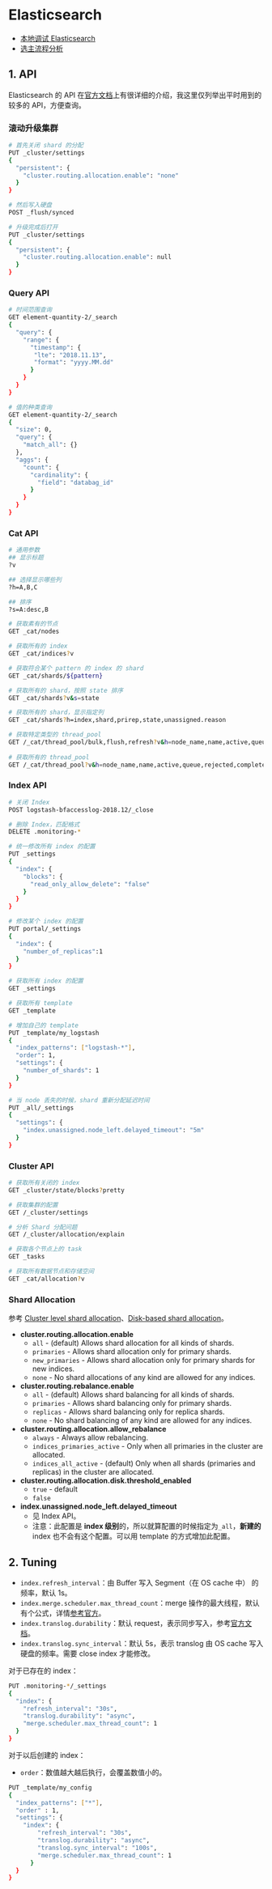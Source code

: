 # Elasticsearch

* [本地调试 Elasticsearch](local-debug.md)
* [选主流程分析]()

## 1. API

Elasticsearch 的 API 在[官方文档](https://www.elastic.co/guide/en/elasticsearch/reference/current/index.html)上有很详细的介绍，我这里仅列举出平时用到的较多的 API，方便查询。

### 滚动升级集群

```bash
# 首先关闭 shard 的分配
PUT _cluster/settings
{
  "persistent": {
    "cluster.routing.allocation.enable": "none"
  }
}

# 然后写入硬盘
POST _flush/synced

# 升级完成后打开
PUT _cluster/settings
{
  "persistent": {
    "cluster.routing.allocation.enable": null
  }
}
```

### Query API

```bash
# 时间范围查询
GET element-quantity-2/_search
{
  "query": {
    "range": {
      "timestamp": {
       "lte": "2018.11.13",
       "format": "yyyy.MM.dd"
      }
    }
  }
}

# 值的种类查询
GET element-quantity-2/_search
{
  "size": 0, 
  "query": {
    "match_all": {}
  },
  "aggs": {
    "count": {
      "cardinality": {
        "field": "databag_id"
      }
    }
  }
}
```

### Cat API

```bash
# 通用参数
## 显示标题
?v

## 选择显示哪些列
?h=A,B,C

## 排序
?s=A:desc,B

# 获取素有的节点
GET _cat/nodes

# 获取所有的 index
GET _cat/indices?v

# 获取符合某个 pattern 的 index 的 shard
GET _cat/shards/${pattern}

# 获取所有的 shard，按照 state 排序
GET _cat/shards?v&s=state

# 获取所有的 shard，显示指定列
GET _cat/shards?h=index,shard,prirep,state,unassigned.reason

# 获取特定类型的 thread_pool
GET /_cat/thread_pool/bulk,flush,refresh?v&h=node_name,name,active,queue,rejected,completed
​
# 获取所有的 thread_pool
GET /_cat/thread_pool?v&h=node_name,name,active,queue,rejected,completed
```

### Index API

```bash
# 关闭 Index
POST logstash-bfaccesslog-2018.12/_close

# 删除 Index，匹配格式
DELETE .monitoring-*

# 统一修改所有 index 的配置
PUT _settings
{
  "index": {
    "blocks": {
      "read_only_allow_delete": "false"
    }
  }
}

# 修改某个 index 的配置
PUT portal/_settings
{
  "index": {
    "number_of_replicas":1
  }
}

# 获取所有 index 的配置
GET _settings

# 获取所有 template
GET _template

# 增加自己的 template
PUT _template/my_logstash
{
  "index_patterns": ["logstash-*"],
  "order": 1,
  "settings": {
    "number_of_shards": 1
  }
}

# 当 node 丢失的时候，shard 重新分配延迟时间
PUT _all/_settings
{
  "settings": {
    "index.unassigned.node_left.delayed_timeout": "5m"
  }
}
```

### Cluster API

```bash
# 获取所有关闭的 index
GET _cluster/state/blocks?pretty

# 获取集群的配置
GET /_cluster/settings

# 分析 Shard 分配问题
GET /_cluster/allocation/explain

# 获取各个节点上的 task
GET _tasks

# 获取所有数据节点和存储空间
GET _cat/allocation?v
```

### Shard Allocation

参考 [Cluster level shard allocation](https://www.elastic.co/guide/en/elasticsearch/reference/current/shards-allocation.html)、[Disk-based shard allocation](https://www.elastic.co/guide/en/elasticsearch/reference/current/disk-allocator.html)。

* **cluster.routing.allocation.enable**
  * `all` - \(default\) Allows shard allocation for all kinds of shards.
  * `primaries` - Allows shard allocation only for primary shards.
  * `new_primaries` - Allows shard allocation only for primary shards for new indices.
  * `none` - No shard allocations of any kind are allowed for any indices.
* **cluster.routing.rebalance.enable**
  * `all` - \(default\) Allows shard balancing for all kinds of shards.
  * `primaries` - Allows shard balancing only for primary shards.
  * `replicas` - Allows shard balancing only for replica shards.
  * `none` - No shard balancing of any kind are allowed for any indices.
* **cluster.routing.allocation.allow\_rebalance**
  * `always` - Always allow rebalancing.
  * `indices_primaries_active` - Only when all primaries in the cluster are allocated.
  * `indices_all_active` - \(default\) Only when all shards \(primaries and replicas\) in the cluster are allocated.
* **cluster.routing.allocation.disk.threshold\_enabled**
  * `true` - default
  * `false`
* **index.unassigned.node\_left.delayed\_timeout**
  * 见 Index API。
  * 注意：此配置是 **index 级别**的，所以就算配置的时候指定为`_all`，**新建的** index 也不会有这个配置。可以用 template 的方式增加此配置。

## 2. Tuning

* `index.refresh_interval`：由 Buffer 写入 Segment（在 OS cache 中） 的频率，默认 1s。
* `index.merge.scheduler.max_thread_count`：merge 操作的最大线程，默认有个公式，详情[参考官方](https://www.elastic.co/guide/en/elasticsearch/reference/6.2/index-modules-merge.html)。
* `index.translog.durability`：默认 request，表示同步写入，参考[官方文档](https://www.elastic.co/guide/en/elasticsearch/reference/6.2/index-modules-translog.html)。
* `index.translog.sync_interval`：默认 5s，表示 translog 由 OS cache 写入硬盘的频率。需要 close index 才能修改。

对于已存在的 index：

```bash
PUT .monitoring-*/_settings
{
  "index": {
  	"refresh_interval": "30s",
    "translog.durability": "async",
    "merge.scheduler.max_thread_count": 1
  }
}
```

对于以后创建的 index：

* `order`：数值越大越后执行，会覆盖数值小的。

```bash
PUT _template/my_config
{
  "index_patterns": ["*"],
  "order" : 1, 
  "settings": {
    "index": {
        "refresh_interval": "30s",
        "translog.durability": "async",
        "translog.sync_interval": "100s",
        "merge.scheduler.max_thread_count": 1
      }
  }
}
```

